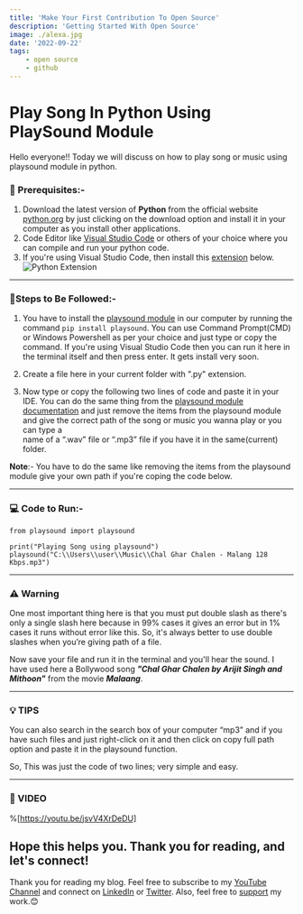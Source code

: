 ```yaml
---
title: 'Make Your First Contribution To Open Source'
description: 'Getting Started With Open Source'
image: ./alexa.jpg
date: '2022-09-22'
tags: 
    - open source
    - github
---
```


# Play Song In Python Using PlaySound Module

Hello everyone!! Today we will discuss on how to play song or music using playsound module in  python. 

### 💼 Prerequisites:-
1. Download the latest version of **Python** from the official website [python.org](https://www.python.org/) by just clicking on the download option and install  it in your computer as you install other applications.
2. Code Editor like [Visual Studio Code](https://code.visualstudio.com/download) or others of your choice where you can compile and run your python code.
3. If you're using Visual Studio Code, then install this [extension](https://marketplace.visualstudio.com/items?itemName=ms-python.python) below.
![Python Extension](https://cdn.hashnode.com/res/hashnode/image/upload/v1645270474912/8MDud1WWP.png) 

---
### 📝Steps to Be Followed:-

1. You have to install the [playsound module](https://pypi.org/project/playsound/) in our computer by running the command `pip install playsound`. 
You can use Command Prompt(CMD) or Windows Powershell as per your choice and just type or copy the command.
If you're using Visual Studio Code then you can run it here in the terminal itself and then press enter. It gets install very soon. 

2. Create a file here in your current folder with ".py" extension.

3. Now type or copy the following two lines of code and paste it in your IDE. You can do the same thing from the [playsound module documentation](https://pypi.org/project/playsound/) and just remove the items from the playsound module and give the correct path of the song or music you wanna play or you can type a  
name of a “.wav” file or “.mp3” file if you have it in the same(current) folder. 

**Note**:- You have to do the same like removing the items from the playsound module give your own path if you're coping the code below.

---
### 💻 Code to Run:- 
```
from playsound import playsound

print("Playing Song using playsound")
playsound("C:\\Users\\user\\Music\\Chal Ghar Chalen - Malang 128 Kbps.mp3")

```
---
### ⚠️ Warning
One most important thing here is that you must put double slash as there's only a single slash here because in 99% 
cases it gives an error but in 1% cases it runs without error like this. So, it's always better to use double slashes when you’re giving path of a file.

Now save your file and run it in the terminal and you'll hear the sound. I have used here a Bollywood song **_"Chal Ghar Chalen by Arijit Singh and Mithoon"_** from the movie **_Malaang_**.  

---
### 💡 TIPS 
You can also search in the search box of your computer “mp3” and if you have such files and just right-click on it and then click on copy full path option and paste it in the playsound function.  

So, This was just the code of two  lines; very simple and easy.

---
### 🎥 VIDEO
%[https://youtu.be/jsvV4XrDeDU]

## Hope this helps you. Thank you for reading, and let's connect!
Thank you for reading my blog. Feel free to subscribe to my [YouTube Channel](https://www.youtube.com/channel/UCsuzc8lqAbgUYo4yzpjtfSw) and connect on [LinkedIn](https://www.linkedin.com/in/susmita-dey-15a15a210/) or [Twitter](https://twitter.com/its_SusmitaDey).
Also, feel free to [support](https://www.buymeacoffee.com/susmitadey) my work.😊